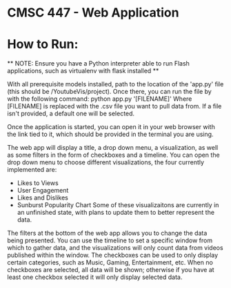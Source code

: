 # CMSC 447 - Web Application

# How to Run:
** NOTE: Ensure you have a Python interpreter able to run Flash applications, such as virtualenv with flask installed **

With all prerequisite models installed, path to the location of the 'app.py' file (this should be /YoutubeVis/project).
Once there, you can run the file by with the following command:
    python app.py '[FILENAME]'
Where [FILENAME] is replaced with the .csv file you want to pull data from. If a file isn't provided, a default one will be selected.

Once the application is started, you can open it in your web browser with the link tied to it, which should be provided in the terminal you are using.

The web app will display a title, a drop down menu, a visualization, as well as some filters in the form of checkboxes and a timeline. You can open the drop down menu to choose different visualizations, the four currently implemented are:
* Likes to Views
* User Engagement
* Likes and Dislikes
* Sunburst Popularity Chart
Some of these visualizaitons are currently in an unfinished state, with plans to update them to better represent the data.

The filters at the bottom of the web app allows you to change the data being presented. You can use the timeline to set a specific window from which to gather data, and the visualizations will only count data from videos published within the window. The checkboxes can be used to only display certain categories, such as Music, Gaming, Entertainment, etc. When no checkboxes are selected, all data will be shown; otherwise if you have at least one checkbox selected it will only display selected data.